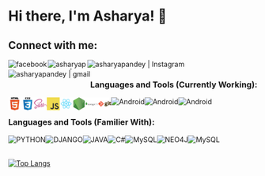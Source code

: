 # Hi there, I'm Asharya! 🤘

<!-- - 🌱 I’m currently learning ![Flutter](https://img.shields.io/badge/Flutter-%2302569B.svg?style=for-the-badge&logo=Flutter&logoColor=white) -->


## Connect with me:
[<img align="left" alt="facebook" width="80px" height="20px" src="https://img.shields.io/badge/Facebook-%231877F2.svg?style=for-the-badge&logo=Facebook&logoColor=white" />][facebook]
[<img align="left" alt="asharyapandey | LinkedIn" width="80px"  height="20px" src="https://img.shields.io/badge/linkedin-%230077B5.svg?style=for-the-badge&logo=linkedin&logoColor=white" />][linkedin]
[<img align="left" alt="asharyapandey | Instagram"   height="20px" src="https://img.shields.io/badge/<ashrayapandey>-%23E4405F.svg?style=for-the-badge&logo=Instagram&logoColor=white" />][instagram]
[<img align="left" alt="asharyapandey | gmail"   height="20px" src="https://img.shields.io/badge/Gmail-D14836?style=for-the-badge&logo=gmail&logoColor=white" />][gmail]


<br />

### Languages and Tools (Currently Working):


<img align="left" alt="HTML5" width="26px" src="https://raw.githubusercontent.com/github/explore/80688e429a7d4ef2fca1e82350fe8e3517d3494d/topics/html/html.png" />
<img align="left" alt="CSS3" width="26px" src="https://raw.githubusercontent.com/github/explore/80688e429a7d4ef2fca1e82350fe8e3517d3494d/topics/css/css.png" />
<img align="left" alt="Sass" width="26px" src="https://raw.githubusercontent.com/github/explore/80688e429a7d4ef2fca1e82350fe8e3517d3494d/topics/sass/sass.png" />
<img align="left" alt="JavaScript" width="26px" src="https://raw.githubusercontent.com/github/explore/80688e429a7d4ef2fca1e82350fe8e3517d3494d/topics/javascript/javascript.png" />
<img align="left" alt="React" width="26px" src="https://raw.githubusercontent.com/github/explore/80688e429a7d4ef2fca1e82350fe8e3517d3494d/topics/react/react.png" />
<img align="left" alt="Node.js" width="26px" src="https://raw.githubusercontent.com/github/explore/80688e429a7d4ef2fca1e82350fe8e3517d3494d/topics/nodejs/nodejs.png" />
<img align="left" alt="MongoDB" width="26px" src="https://raw.githubusercontent.com/github/explore/80688e429a7d4ef2fca1e82350fe8e3517d3494d/topics/mongodb/mongodb.png" />
<img align="left" alt="Git" width="26px" src="https://raw.githubusercontent.com/github/explore/80688e429a7d4ef2fca1e82350fe8e3517d3494d/topics/git/git.png" />
<img align="left" alt="Android" height="26px" src="https://img.shields.io/badge/Android-3DDC84?style=for-the-badge&logo=android&logoColor=white" />
<img align="left" alt="Android" height="26px" src="https://img.shields.io/badge/typescript-%23007ACC.svg?style=for-the-badge&logo=typescript&logoColor=white" />
<img align="left" alt="Android" height="26px" src="https://img.shields.io/badge/kotlin-%230095D5.svg?style=for-the-badge&logo=kotlin&logoColor=white" />

<br />

### Languages and Tools (Familier With):
<img align="left" alt="PYTHON" height="26px" src="https://img.shields.io/badge/python-3670A0?style=for-the-badge&logo=python&logoColor=ffdd54" />
<img align="left" alt="DJANGO" height="26px" src="https://img.shields.io/badge/django-%23092E20.svg?style=for-the-badge&logo=django&logoColor=white" />
<img align="left" alt="JAVA" height="26px" src="https://img.shields.io/badge/java-%23ED8B00.svg?style=for-the-badge&logo=java&logoColor=white" />
<img align="left" alt="C#" height="26px" src="https://img.shields.io/badge/c%23-%23239120.svg?style=for-the-badge&logo=c-sharp&logoColor=white" />
<img align="left" alt="MySQL" height="26px" src="https://img.shields.io/badge/mysql-%2300f.svg?style=for-the-badge&logo=mysql&logoColor=white" />
<img align="left" alt="NEO4J" height="26px" src="https://img.shields.io/badge/Neo4j-008CC1?style=for-the-badge&logo=neo4j&logoColor=white" />
<img align="left" alt="MySQL" height="26px" src="https://img.shields.io/badge/postgres-%23316192.svg?style=for-the-badge&logo=postgresql&logoColor=white" />

<br />
<br />

[![Top Langs](https://github-readme-stats.vercel.app/api/top-langs/?username=asharyapandey&layout=compact)](https://github.com/anuraghazra/github-readme-stats)



[linkedin]: https://www.linkedin.com/in/ashraya-pandey-b79bb5168/
[instagram]: https://www.instagram.com/ashrayapandey/
[facebook]: https://www.facebook.com/asharyapandey/
[gmail]: asharyap7@gmail.com
